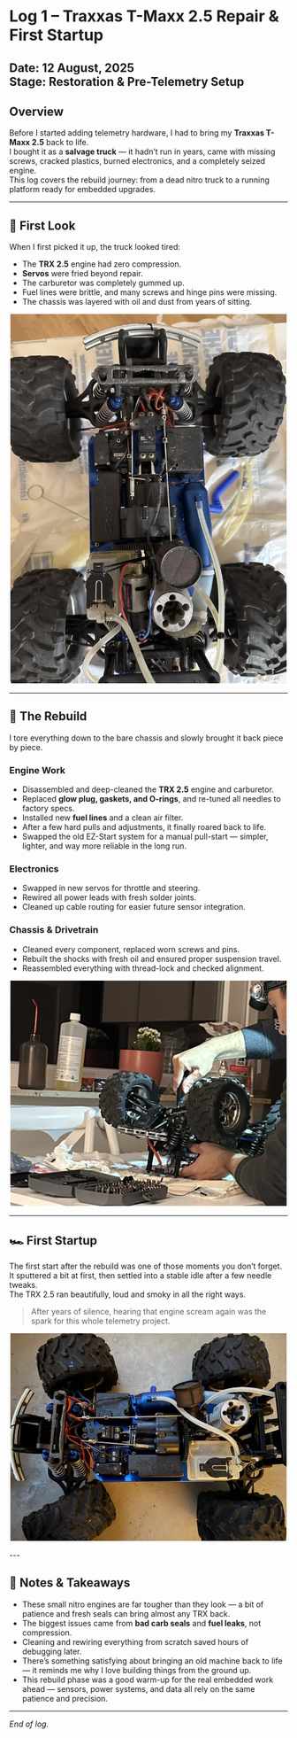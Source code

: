 # Log 1 – Traxxas T-Maxx 2.5 Repair & First Startup  
**Date:** 12 August, 2025  
**Stage:** Restoration & Pre-Telemetry Setup  
---

## Overview

Before I started adding telemetry hardware, I had to bring my **Traxxas T-Maxx 2.5** back to life.  
I bought it as a **salvage truck** — it hadn’t run in years, came with missing screws, cracked plastics, burned electronics, and a completely seized engine.  
This log covers the rebuild journey: from a dead nitro truck to a running platform ready for embedded upgrades.

---

## 🧩 First Look

When I first picked it up, the truck looked tired:
- The **TRX 2.5** engine had zero compression.  
- **Servos** were fried beyond repair.  
- The carburetor was completely gummed up.  
- Fuel lines were brittle, and many screws and hinge pins were missing.  
- The chassis was layered with oil and dust from years of sitting.

<p align="center">
  <img src="../images/First look.jpeg" width="500" alt="Traxxas T-Maxx 2.5 - First Look">
</p>

---

## 🔧 The Rebuild

I tore everything down to the bare chassis and slowly brought it back piece by piece.

### Engine Work
- Disassembled and deep-cleaned the **TRX 2.5** engine and carburetor.  
- Replaced **glow plug, gaskets, and O-rings**, and re-tuned all needles to factory specs.  
- Installed new **fuel lines** and a clean air filter.  
- After a few hard pulls and adjustments, it finally roared back to life.  
- Swapped the old EZ-Start system for a manual pull-start — simpler, lighter, and way more reliable in the long run.

### Electronics
- Swapped in new servos for throttle and steering.  
- Rewired all power leads with fresh solder joints.  
- Cleaned up cable routing for easier future sensor integration.

### Chassis & Drivetrain
- Cleaned every component, replaced worn screws and pins.  
- Rebuilt the shocks with fresh oil and ensured proper suspension travel.  
- Reassembled everything with thread-lock and checked alignment.

<p align="center">
  <img src="../images/Rebuild.JPG" width="500" alt="Traxxas T-Maxx 2.5 - Rebuild Process">
</p>

---

## 🏎️ First Startup

The first start after the rebuild was one of those moments you don’t forget.  
It sputtered a bit at first, then settled into a stable idle after a few needle tweaks.  
The TRX 2.5 ran beautifully, loud and smoky in all the right ways.  

> After years of silence, hearing that engine scream again was the spark for this whole telemetry project.

<p align="center">
  <img src="../images/final_version.jpg" width="500" alt="Traxxas T-Maxx 2.5 - After Repairs">
</p>
---

## 🧠 Notes & Takeaways

- These small nitro engines are far tougher than they look — a bit of patience and fresh seals can bring almost any TRX back.  
- The biggest issues came from **bad carb seals** and **fuel leaks**, not compression.  
- Cleaning and rewiring everything from scratch saved hours of debugging later.  
- There’s something satisfying about bringing an old machine back to life — it reminds me why I love building things from the ground up.  
- This rebuild phase was a good warm-up for the real embedded work ahead — sensors, power systems, and data all rely on the same patience and precision.

---

*End of log.*


